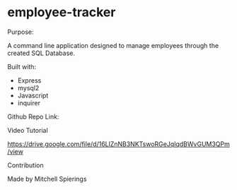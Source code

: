 # employee-tracker

Purpose:

A command line application designed to manage employees through the created SQL Database.

Built with:

- Express
- mysql2
- Javascript
- inquirer

Github Repo Link: 



Video Tutorial

https://drive.google.com/file/d/16LlZnNB3NKTswoRGeJqIqdBWvGUM3QPm/view


Contribution

Made by Mitchell Spierings
